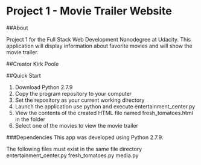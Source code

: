 Project 1 - Movie Trailer Website
=========

##About

Project 1 for the Full Stack Web Development Nanodegree at Udacity. 
This application will display information about favorite movies and will show the movie trailer.

##Creator
Kirk Poole

##Quick Start
1. Download Python 2.7.9
2. Copy the program repository to your computer
3. Set the repository as your current working directory
4. Launch the application use python and execute entertainment_center.py
5. View the contents of the created HTML file named fresh_tomatoes.html in the folder
6. Select one of the movies to view the movie trailer

###Dependencies
This app was developed using Python 2.7.9. 

The following files must exist in the same file directory
entertainment_center.py 
fresh_tomatoes.py
media.py

